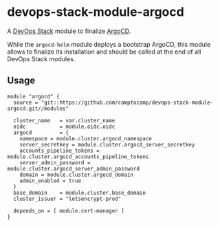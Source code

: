 # devops-stack-module-argocd

A [DevOps Stack](https://devops-stack.io) module to finalize [ArgoCD](https://argoproj.github.io/cd/).

While the `argocd-helm` module deploys a bootstrap ArgoCD, this module allows to finalize its installation and should be called at the end of all DevOps Stack modules.


## Usage

```hcl
module "argocd" {
  source = "git::https://github.com/camptocamp/devops-stack-module-argocd.git//modules"

  cluster_name   = var.cluster_name
  oidc           = module.oidc.oidc
  argocd         = {
    namespace = module.cluster.argocd_namespace
    server_secretkey = module.cluster.argocd_server_secretkey
    accounts_pipeline_tokens = module.cluster.argocd_accounts_pipeline_tokens
    server_admin_password = module.cluster.argocd_server_admin_password
    domain = module.cluster.argocd_domain
    admin_enabled = true
  }
  base_domain    = module.cluster.base_domain
  cluster_issuer = "letsencrypt-prod"

  depends_on = [ module.cert-manager ]
}
```

